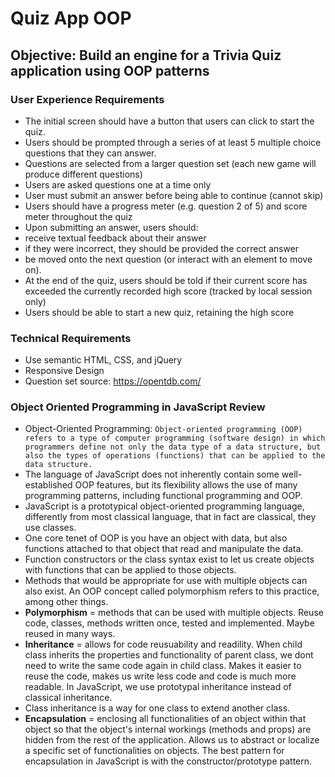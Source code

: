 # Quiz App OOP

## Objective: Build an engine for a Trivia Quiz application using OOP patterns

### User Experience Requirements
- The initial screen should have a button that users can click to start the quiz.
- Users should be prompted through a series of at least 5 multiple choice questions that they can answer.
- Questions are selected from a larger question set (each new game will produce different questions)
- Users are asked questions one at a time only
- User must submit an answer before being able to continue (cannot skip)
- Users should have a progress meter (e.g. question 2 of 5) and score meter throughout the quiz
- Upon submitting an answer, users should:
- receive textual feedback about their answer
- if they were incorrect, they should be provided the correct answer
- be moved onto the next question (or interact with an element to move on).
- At the end of the quiz, users should be told if their current score has exceeded the currently recorded high score (tracked by local session only)
- Users should be able to start a new quiz, retaining the high score

### Technical Requirements
- Use semantic HTML, CSS, and jQuery
- Responsive Design
- Question set source: https://opentdb.com/

### Object Oriented Programming in JavaScript Review
- Object-Oriented Programming: `Object-oriented programming (OOP) refers to a type of computer programming (software design) in which programmers define not only the data type of a data structure, but also the types of operations (functions) that can be applied to the data structure.`
- The language of JavaScript does not inherently contain some well-established OOP features, but its flexibility allows the use of many programming patterns, including functional programming and OOP.
- JavaScript is a prototypical object-oriented programming language, differently from most classical language, that in fact are classical, they use classes.
- One core tenet of OOP is you have an object with data, but also functions attached to that object that read and manipulate the data.
- Function constructors or the class syntax exist to let us create objects with functions that can be applied to those objects.
- Methods that would be appropriate for use with multiple objects can also exist. An OOP concept called polymorphism refers to this practice, among other things.
- **Polymorphism** = methods that can be used with multiple objects. Reuse code, classes, methods written once, tested and implemented. Maybe reused in many ways. 
- **Inheritance** = allows for code reusuability and readility. When child class inherits the properties and functionality of parent class, we dont need to write the same code again in child class. Makes it easier to reuse the code, makes us write less code and code is much more readable. In JavaScript, we use prototypal inheritance instead of classical inheritance.
- Class inheritance is a way for one class to extend another class.
- **Encapsulation** = enclosing all functionalities of an object within that object so that the object's internal workings (methods and props) are hidden from the rest of the application. Allows us to abstract or localize a specific set of functionalities on objects. The best pattern for encapsulation in JavaScript is with the constructor/prototype pattern.


